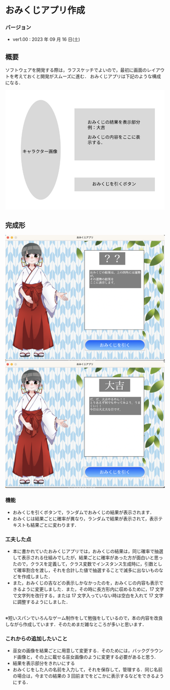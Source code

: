 # おみくじアプリ作成

### バージョン

- ver1.00 : 2023 年 09 月 16 日(土)

## 概要

ソフトウェアを開発する際は，ラフスケッチでよいので，最初に画面のレイアウトを考えておくと開発がスムーズに進む．
おみくじアプリは下記のような構成になる．

![おみくじアプリのモック](../github_images/Mock_OmikujiApp.png)

## 完成形

![おみくじアプリ初期画面](../github_images/complete_image1.png)
![おみくじアプリおみくじ引いた後の画面](../github_images/complete_image2.png)

### 機能

- おみくじを引くボタンで，ランダムでおみくじの結果が表示されます．
- おみくじは結果ごとに確率が異なり，ランダムで結果が表示されて，表示テキストも結果ごとに変わります．

### 工夫した点

- 本に書かれていたおみくじアプリでは，おみくじの結果は，同じ確率で抽選して表示される仕組みでしたが，結果ごとに確率があった方が面白いと思ったので，クラスを定義して，クラス変数でインスタンス生成時に，引数として確率割合を渡し，それを合計した値で抽選することで滅多に出ないものなどを作成しました．
- また，おみくじの吉などの表示しかなかったのを，おみくじの内容も表示できるように変更しました．また，その時に長方形内に収めるために，17 文字で文字列を改行する，または 17 文字入っていない時は空白を入れて 17 文字に調整するようにしました．

<br>
※短いスパンでいろんなゲーム制作をして勉強をしているので，本の内容を改良しながら作成しています．そのためまだ雑なところが多いと思います．

### これからの追加したいこと

- 巫女の画像を結果ごとに用意して変更する．そのためには，バックグラウンド画像と，その上に載せる巫女画像のように変更する必要があると思う．
- 結果を表示部分をきれいにする
- おみくじをした人の名前を入力して，それを保存して，管理する．同じ名前の場合は，今までの結果の 3 回前までをどこかに表示するなどをできるようにする．
